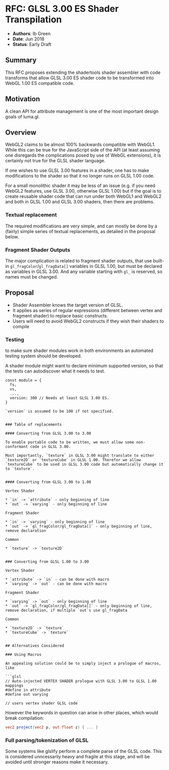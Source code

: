 # RFC: GLSL 3.00 ES Shader Transpilation

* **Authors**: Ib Green
* **Date**: Jun 2018
* **Status**: Early Draft


## Summary

This RFC proposes extending the shadertools shader assembler with code transforms that allow GLSL 3.00 ES shader code to be transformed into WebGL 1.00 ES compatible code.


## Motivation

A clean API for attribute management is one of the most important design goals of luma.gl.


## Overview

WebGL2 claims to be almost 100% backwards compatible with WebGL1. While this can be true for the JavaScript side of the API (at least assuming one disregards the complications posed by use of WebGL extensions), it is certainly not true for the GLSL shader language.

If one wishes to use GLSL 3.00 features in a shader, one has to make modifications to the shader so that it no longer runs on GLSL 1.00 code.

For a small monolithic shader it may be less of an issue (e.g. if you need WebGL2 features, use GLSL 3.00, otherwise GLSL 1.00) but if the goal is to create reusable shader code that can run under both WebGL1 and WebGL2 and both in GLSL 1.00 and GLSL 3.00 shaders, then there are problems.


### Textual replacement

The required modifications are very simple, and can mostly be done by a (fairly) simple series of textual replacements, as detailed in the proposal below.


### Fragment Shader Outputs

The major complication is related to fragment shader outputs, that use built-in `gl_fragColor`/`gl_fragData[]` variables in GLSL 1.00, but must be declared as variables in GLSL 3.00. And any variable starting with `gl_` is reserved, so names must be changed.


## Proposal

* Shader Assembler knows the target version of GLSL.
* It applies as series of regular expressions (different between vertex and fragment shader) to replace basic constructs.
* Users will need to avoid WebGL2 constructs if they wish their shaders to compile


### Testing

to make sure shader modules work in both environments an automated testing system should be developed.

A shader module might want to declare minimum supported version, so that the tests can autodiscover what it needs to test.


```
const module = {
  fs,
  vs,
  ...,
  version: 300 // Needs at least GLSL 3.00 ES.
}

`version` is assumed to be 100 if not specified.


### Table of replacements

#### Converting from GLSL 3.00 to 3.00

To enable portable code to be written, we must allow some non-conformant code in GLSL 3.00.

Most importantly, `texture` in GLSL 3.00 might translate to either `texture2D` or `textureCube` in GLSL 1.00. Therefor we allow `textureCube` to be used in GLSL 3.00 code but automatically change it to `texture`.


#### Converting from GLSL 3.00 to 1.00

Vertex Shader

* `in` -> `attribute` - only beginning of line
* `out` -> `varying` - only beginning of line

Fragment Shader

* `in` -> `varying` - only beginning of line
* `out` -> `gl_fragColor/gl_fragData[]` - only beginning of line, remove declaration

Common

* `texture` -> `texture2D`


### Converting from GLSL 1.00 to 3.00

Vertex Shader

* `attribute` -> `in` - can be done with macro
* `varying` -> `out` - can be done with macro

Fragment Shader

* `varying` -> `out` - only beginning of line
* `out` -> `gl_fragColor/gl_fragData[]` - only beginning of line, remove declaration, if multiple `out`s use gl_fragData

Common

* `texture2D` -> `texture`
* `textureCube` -> `texture`


## Alternatives Considered

### Using Macros

An appealing solution could be to simply inject a prologue of macros, like

```glsl
// Auto-injected VERTEX SHADER prologue with GLSL 3.00 to GLSL 1.00 mappings
#define in attribute
#define out varying

// users vertex shader GLSL code
```

However the keywords in question can arise in other places, which would break compilation:

```glsl
vec2 project(vec2 p, out float z) { ... }
```


### Full parsing/tokenization of GLSL

Some systems like glslify perform a complete parse of the GLSL code. This is considered unncessarily heavy and fragile at this stage, and will be avoided until stronger reasons make it necessary.
